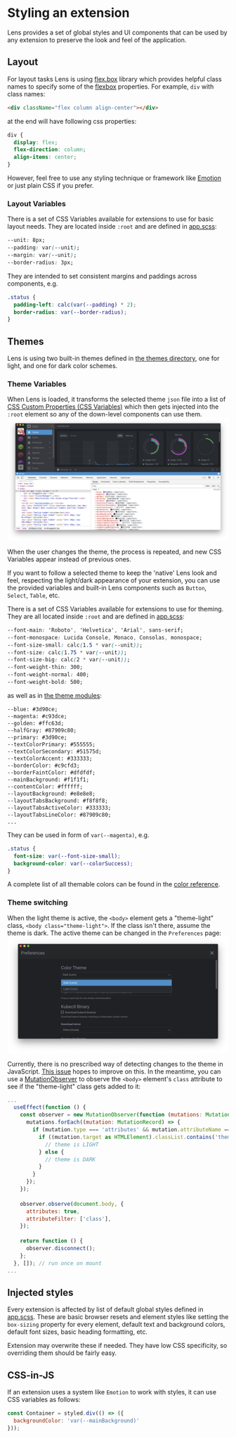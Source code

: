 # Styling an extension

Lens provides a set of global styles and UI components that can be used by any extension to preserve the look and feel of the application.

## Layout

For layout tasks Lens is using [flex.box](https://www.npmjs.com/package/flex.box) library which provides helpful class names to specify some of the [flexbox](https://developer.mozilla.org/en-US/docs/Web/CSS/CSS_Flexible_Box_Layout/Basic_Concepts_of_Flexbox) properties. For example, `div` with class names:

```html
<div className="flex column align-center"></div>
```

at the end will have following css properties:

```css
div {
  display: flex;
  flex-direction: column;
  align-items: center;
}
```

However, feel free to use any styling technique or framework like [Emotion](https://github.com/emotion-js/emotion) or just plain CSS if you prefer.

### Layout Variables

There is a set of CSS Variables available for extensions to use for basic layout needs. They are located inside `:root` and are defined in [app.scss](https://github.com/lensapp/lens/blob/master/src/renderer/components/app.scss):

```css
--unit: 8px;
--padding: var(--unit);
--margin: var(--unit);
--border-radius: 3px;
```

They are intended to set consistent margins and paddings across components, e.g.

```css
.status {
  padding-left: calc(var(--padding) * 2);
  border-radius: var(--border-radius);
}
```

## Themes

Lens is using two built-in themes defined in [the themes directory](https://github.com/lensapp/lens/tree/master/src/renderer/themes), one for light, and one for dark color schemes.

### Theme Variables

When Lens is loaded, it transforms the selected theme `json` file into a list of [CSS Custom Properties (CSS Variables)](https://developer.mozilla.org/en-US/docs/Web/CSS/Using_CSS_custom_properties) which then gets injected into the `:root` element so any of the down-level components can use them.
![CSS vars listed in devtools](images/css-vars-in-devtools.png)

When the user changes the theme, the process is repeated, and new CSS Variables appear instead of previous ones.

If you want to follow a selected theme to keep the 'native' Lens look and feel, respecting the light/dark appearance of your extension, you can use the provided variables and built-in Lens components such as `Button`, `Select`, `Table`, etc.

There is a set of CSS Variables available for extensions to use for theming. They are all located inside `:root` and are defined in [app.scss](https://github.com/lensapp/lens/blob/master/src/renderer/components/app.scss):

```css
--font-main: 'Roboto', 'Helvetica', 'Arial', sans-serif;
--font-monospace: Lucida Console, Monaco, Consolas, monospace;
--font-size-small: calc(1.5 * var(--unit));
--font-size: calc(1.75 * var(--unit));
--font-size-big: calc(2 * var(--unit));
--font-weight-thin: 300;
--font-weight-normal: 400;
--font-weight-bold: 500;
```

as well as in [the theme modules](https://github.com/lensapp/lens/tree/master/src/renderer/themes):

```
--blue: #3d90ce;
--magenta: #c93dce;
--golden: #ffc63d;
--halfGray: #87909c80;
--primary: #3d90ce;
--textColorPrimary: #555555;
--textColorSecondary: #51575d;
--textColorAccent: #333333;
--borderColor: #c9cfd3;
--borderFaintColor: #dfdfdf;
--mainBackground: #f1f1f1;
--contentColor: #ffffff;
--layoutBackground: #e8e8e8;
--layoutTabsBackground: #f8f8f8;
--layoutTabsActiveColor: #333333;
--layoutTabsLineColor: #87909c80;
...
```

They can be used in form of `var(--magenta)`, e.g.

```css
.status {
  font-size: var(--font-size-small);
  background-color: var(--colorSuccess);
}
```

A complete list of all themable colors can be found in the [color reference](../color-reference).

### Theme switching

When the light theme is active, the `<body>` element gets a "theme-light" class, `<body class="theme-light">`. If the class isn't there, assume the theme is dark. The active theme can be changed in the `Preferences` page:
![Color Theme](images/theme-selector.png)

Currently, there is no prescribed way of detecting changes to the theme in JavaScript. [This issue](https://github.com/lensapp/lens/issues/1336) hopes to improve on this. In the meantime, you can use a [MutationObserver](https://developer.mozilla.org/en-US/docs/Web/API/MutationObserver) to observe the `<body>` element's `class` attribute to see if the "theme-light" class gets added to it:

```javascript
...
  useEffect(function () {
    const observer = new MutationObserver(function (mutations: MutationRecord[]) {
      mutations.forEach((mutation: MutationRecord) => {
        if (mutation.type === 'attributes' && mutation.attributeName === 'class') {
          if ((mutation.target as HTMLElement).classList.contains('theme-light')) {
            // theme is LIGHT
          } else {
            // theme is DARK
          }
        }
      });
    });

    observer.observe(document.body, {
      attributes: true,
      attributeFilter: ['class'],
    });

    return function () {
      observer.disconnect();
    };
  }, []); // run once on mount
...
```

## Injected styles

Every extension is affected by list of default global styles defined in [app.scss](https://github.com/lensapp/lens/blob/master/src/renderer/components/app.scss). These are basic browser resets and element styles like setting the `box-sizing` property for every element, default text and background colors, default font sizes, basic heading formatting, etc.

Extension may overwrite these if needed. They have low CSS specificity, so overriding them should be fairly easy.

## CSS-in-JS

If an extension uses a system like `Emotion` to work with styles, it can use CSS variables as follows:

```javascript
const Container = styled.div(() => ({
  backgroundColor: 'var(--mainBackground)'
}));
```
